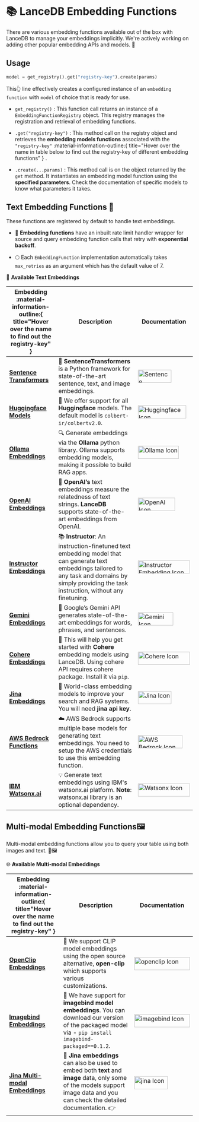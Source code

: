 # 📚 LanceDB Embedding Functions

There are various embedding functions available out of the box with LanceDB to manage your embeddings implicitly. We're actively working on adding other popular embedding APIs and models. 🚀

## Usage 
```python
model = get_registry().get("registry-key").create(params)
```
This👆 line effectively creates a configured instance of an `embedding function` with `model` of choice that is ready for use.

- `get_registry()` :  This function call returns an instance of a `EmbeddingFunctionRegistry` object. This registry manages the registration and retrieval of embedding functions.

- `.get("registry-key")` : This method call on the registry object and retrieves the **embedding models functions** associated with the `"registry-key"` :material-information-outline:{ title="Hover over the name in table below to find out the registry-key of different embedding functions" } .

- `.create(...params)` : This method call is on the object returned by the `get` method. It instantiates an embedding model function using the **specified parameters**. Check the documentation of specific models to know what parameters it takes.

## Text Embedding Functions 📝 
These functions are registered by default to handle text embeddings.

- 🔄 **Embedding functions** have an inbuilt rate limit handler wrapper for source and query embedding function calls that retry with **exponential backoff**. 

- 🌕 Each `EmbeddingFunction` implementation automatically takes `max_retries` as an argument which has the default value of 7. 

🌟 **Available Text Embeddings**

| **Embedding** :material-information-outline:{ title="Hover over the name to find out the registry-key" } | **Description** | **Documentation** |
|-----------|-------------|---------------|
| [**Sentence Transformers**](available_embedding_models/text_embedding_functions/sentence_transformers.md "sentence-transformers")  | 🧠 **SentenceTransformers** is a Python framework for state-of-the-art sentence, text, and image embeddings. | [<img src="https://raw.githubusercontent.com/lancedb/assets/main/docs/assets/logos/sbert_2.png" alt="Sentence Transformers Icon" width="90" height="35">](available_embedding_models/text_embedding_functions/sentence_transformers.md)|                                                                                                                                                                                                                                                                                                                                                                                                                                                                                                                               
| [**Huggingface Models**](available_embedding_models/text_embedding_functions/huggingface_embedding.md "huggingface") |🤗 We offer support for all **Huggingface** models. The default model is `colbert-ir/colbertv2.0`. | [<img src="https://raw.githubusercontent.com/lancedb/assets/main/docs/assets/logos/hugging_face.png" alt="Huggingface Icon" width="130" height="35">](available_embedding_models/text_embedding_functions/huggingface_embedding.md) |                                                                                                                                                                                                                                                                                                                                                                                                                                                                                                                               
| [**Ollama Embeddings**](available_embedding_models/text_embedding_functions/ollama_embedding.md "ollama") | 🔍 Generate embeddings via the **Ollama** python library. Ollama supports embedding models, making it possible to build RAG apps. | [<img src="https://raw.githubusercontent.com/lancedb/assets/main/docs/assets/logos/Ollama.png" alt="Ollama Icon" width="110" height="35">](available_embedding_models/text_embedding_functions/ollama_embedding.md)|                                                                                                                                                                                                                                                                                                                                                                                                                                                                                                                               
| [**OpenAI Embeddings**](available_embedding_models/text_embedding_functions/openai_embedding.md "openai")| 🔑 **OpenAI’s** text embeddings measure the relatedness of text strings. **LanceDB** supports state-of-the-art embeddings from OpenAI. | [<img src="https://raw.githubusercontent.com/lancedb/assets/main/docs/assets/logos/openai.png" alt="OpenAI Icon" width="100" height="35">](available_embedding_models/text_embedding_functions/openai_embedding.md)|                                                                                                                                                                                                                                                                                                                                                                                                                                                                                                                               
| [**Instructor Embeddings**](available_embedding_models/text_embedding_functions/instructor_embedding.md "instructor") | 📚 **Instructor**: An instruction-finetuned text embedding model that can generate text embeddings tailored to any task and domains by simply providing the task instruction, without any finetuning. | [<img src="https://raw.githubusercontent.com/lancedb/assets/main/docs/assets/logos/instructor_embedding.png" alt="Instructor Embedding Icon" width="140" height="35">](available_embedding_models/text_embedding_functions/instructor_embedding.md) |                                                                                                                                                                                                                                                                                                                                                                                                                                                                                                                               
| [**Gemini Embeddings**](available_embedding_models/text_embedding_functions/gemini_embedding.md "gemini-text") | 🌌 Google’s Gemini API generates state-of-the-art embeddings for words, phrases, and sentences. | [<img src="https://raw.githubusercontent.com/lancedb/assets/main/docs/assets/logos/gemini.png" alt="Gemini Icon" width="95" height="35">](available_embedding_models/text_embedding_functions/gemini_embedding.md) |                                                                                                                                                                                                                                                                                                                                                                                                                                                                                                                               
| [**Cohere Embeddings**](available_embedding_models/text_embedding_functions/cohere_embedding.md "cohere") | 💬 This will help you get started with **Cohere** embedding models using LanceDB. Using cohere API requires cohere package. Install it via `pip`. | [<img src="https://raw.githubusercontent.com/lancedb/assets/main/docs/assets/logos/cohere.png" alt="Cohere Icon" width="140" height="35">](available_embedding_models/text_embedding_functions/cohere_embedding.md) |                                                                                                                                                                                                                                                                                                                                                                                                                                                                                                                               
| [**Jina Embeddings**](available_embedding_models/text_embedding_functions/jina_embedding.md "jina") | 🔗 World-class embedding models to improve your search and RAG systems. You will need **jina api key**. | [<img src="https://raw.githubusercontent.com/lancedb/assets/main/docs/assets/logos/jina.png" alt="Jina Icon" width="90" height="35">](available_embedding_models/text_embedding_functions/jina_embedding.md) |                                                                                                                                                                                                                                                                                                                                                                                                                                                                                                                               
| [ **AWS Bedrock Functions**](available_embedding_models/text_embedding_functions/aws_bedrock_embedding.md "bedrock-text") | ☁️ AWS Bedrock supports multiple base models for generating text embeddings. You need to setup the AWS credentials to use this embedding function. | [<img src="https://raw.githubusercontent.com/lancedb/assets/main/docs/assets/logos/aws_bedrock.png" alt="AWS Bedrock Icon" width="120" height="35">](available_embedding_models/text_embedding_functions/aws_bedrock_embedding.md) |                                                                                                                                                                                                                                                                                                                                                                                                                                                                                                                               
| [**IBM Watsonx.ai**](available_embedding_models/text_embedding_functions/ibm_watsonx_ai_embedding.md "watsonx") | 💡 Generate text embeddings using IBM's watsonx.ai platform. **Note**: watsonx.ai library is an optional dependency. | [<img src="https://raw.githubusercontent.com/lancedb/assets/main/docs/assets/logos/watsonx.png" alt="Watsonx Icon" width="140" height="35">](available_embedding_models/text_embedding_functions/ibm_watsonx_ai_embedding.md) |



[st-key]: "sentence-transformers"
[hf-key]: "huggingface"
[ollama-key]: "ollama"
[openai-key]: "openai"
[instructor-key]: "instructor"
[gemini-key]: "gemini-text"
[cohere-key]: "cohere"
[jina-key]: "jina"
[aws-key]: "bedrock-text"
[watsonx-key]: "watsonx"


## Multi-modal Embedding Functions🖼️ 

Multi-modal embedding functions allow you to query your table using both images and text. 💬🖼️

🌐 **Available Multi-modal Embeddings**

| Embedding :material-information-outline:{ title="Hover over the name to find out the registry-key" }  | Description | Documentation  |
|-----------|-------------|---------------|
| [**OpenClip Embeddings**](available_embedding_models/multimodal_embedding_functions/openclip_embedding.md "open-clip") | 🎨 We support CLIP model embeddings using the open source alternative, **open-clip** which supports various customizations. | [<img src="https://raw.githubusercontent.com/lancedb/assets/main/docs/assets/logos/openclip_github.png" alt="openclip Icon" width="150" height="35">](available_embedding_models/multimodal_embedding_functions/openclip_embedding.md) |                                                                                                                                                                                                                                                                                                                                                                                                                                                                                    
| [**Imagebind Embeddings**](available_embedding_models/multimodal_embedding_functions/imagebind_embedding.md "imageind") | 🌌  We have support for **imagebind model embeddings**. You can download our version of the packaged model via - `pip install imagebind-packaged==0.1.2`. | [<img src="https://raw.githubusercontent.com/lancedb/assets/main/docs/assets/logos/imagebind_meta.png" alt="imagebind Icon" width="150" height="35">](available_embedding_models/multimodal_embedding_functions/imagebind_embedding.md)|                                                                                                                                                                                                                                                                                                                                                                                                                                                                                    
| [**Jina Multi-modal Embeddings**](available_embedding_models/multimodal_embedding_functions/jina_multimodal_embedding.md "jina") | 🔗 **Jina embeddings** can also be used to embed both **text** and **image** data, only some of the models support image data and you can check the detailed documentation. 👉 | [<img src="https://raw.githubusercontent.com/lancedb/assets/main/docs/assets/logos/jina.png" alt="jina Icon" width="90" height="35">](available_embedding_models/multimodal_embedding_functions/jina_multimodal_embedding.md) |